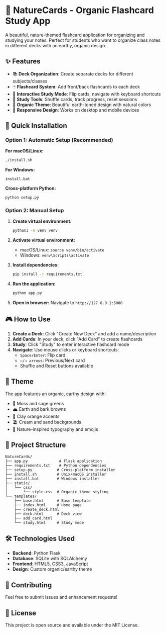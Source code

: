 # 🌿 NatureCards - Organic Flashcard Study App

A beautiful, nature-themed flashcard application for organizing and studying your notes. Perfect for students who want to organize class notes in different decks with an earthy, organic design.

## ✨ Features

- 📚 **Deck Organization**: Create separate decks for different subjects/classes
- 🃏 **Flashcard System**: Add front/back flashcards to each deck
- 📖 **Interactive Study Mode**: Flip cards, navigate with keyboard shortcuts
- 🔀 **Study Tools**: Shuffle cards, track progress, reset sessions
- 🌱 **Organic Theme**: Beautiful earth-toned design with natural colors
- 📱 **Responsive Design**: Works on desktop and mobile devices

## 🚀 Quick Installation

### Option 1: Automatic Setup (Recommended)

**For macOS/Linux:**
```bash
./install.sh
```

**For Windows:**
```batch
install.bat
```

**Cross-platform Python:**
```bash
python setup.py
```

### Option 2: Manual Setup

1. **Create virtual environment:**
   ```bash
   python3 -m venv venv
   ```

2. **Activate virtual environment:**
   - macOS/Linux: `source venv/bin/activate`
   - Windows: `venv\Scripts\activate`

3. **Install dependencies:**
   ```bash
   pip install -r requirements.txt
   ```

4. **Run the application:**
   ```bash
   python app.py
   ```

5. **Open in browser:**
   Navigate to `http://127.0.0.1:5000`

## 🎮 How to Use

1. **Create a Deck**: Click "Create New Deck" and add a name/description
2. **Add Cards**: In your deck, click "Add Card" to create flashcards
3. **Study**: Click "Study" to enter interactive flashcard mode
4. **Navigate**: Use mouse clicks or keyboard shortcuts:
   - `Space/Enter`: Flip card
   - `←/→ arrows`: Previous/Next card
   - Shuffle and Reset buttons available

## 🎨 Theme

The app features an organic, earthy design with:
- 🍃 Moss and sage greens
- 🏔️ Earth and bark browns
- 🧡 Clay orange accents
- 🏖️ Cream and sand backgrounds
- 🌿 Nature-inspired typography and emojis

## 📁 Project Structure

```
NatureCards/
├── app.py              # Flask application
├── requirements.txt    # Python dependencies
├── setup.py           # Cross-platform installer
├── install.sh         # Unix/macOS installer
├── install.bat        # Windows installer
├── static/
│   └── css/
│       └── style.css  # Organic theme styling
└── templates/
    ├── base.html      # Base template
    ├── index.html     # Home page
    ├── create_deck.html
    ├── deck.html      # Deck view
    ├── add_card.html
    └── study.html     # Study mode
```

## 🛠️ Technologies Used

- **Backend**: Python Flask
- **Database**: SQLite with SQLAlchemy
- **Frontend**: HTML5, CSS3, JavaScript
- **Design**: Custom organic/earthy theme

## 🌱 Contributing

Feel free to submit issues and enhancement requests!

## 📄 License

This project is open source and available under the MIT License.